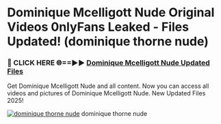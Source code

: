 # Dominique Mcelligott Nude Original Videos 0nlyFans Leaked - Files Updated! (dominique thorne nude)

<h3>🔴 CLICK HERE 🌐==►► <a href="https://tinyurl.com/2p9ay9w9" rel="nofollow">Dominique Mcelligott Nude Updated Files</a></h3>

Get Dominique Mcelligott Nude and all content. Now you can access all videos and pictures of Dominique Mcelligott Nude. New Updated Files 2025!

[![dominique thorne nude](https://i.imgur.com/KQgVmj3.gif)](https://tinyurl.com/2p9ay9w9)
dominique thorne nude